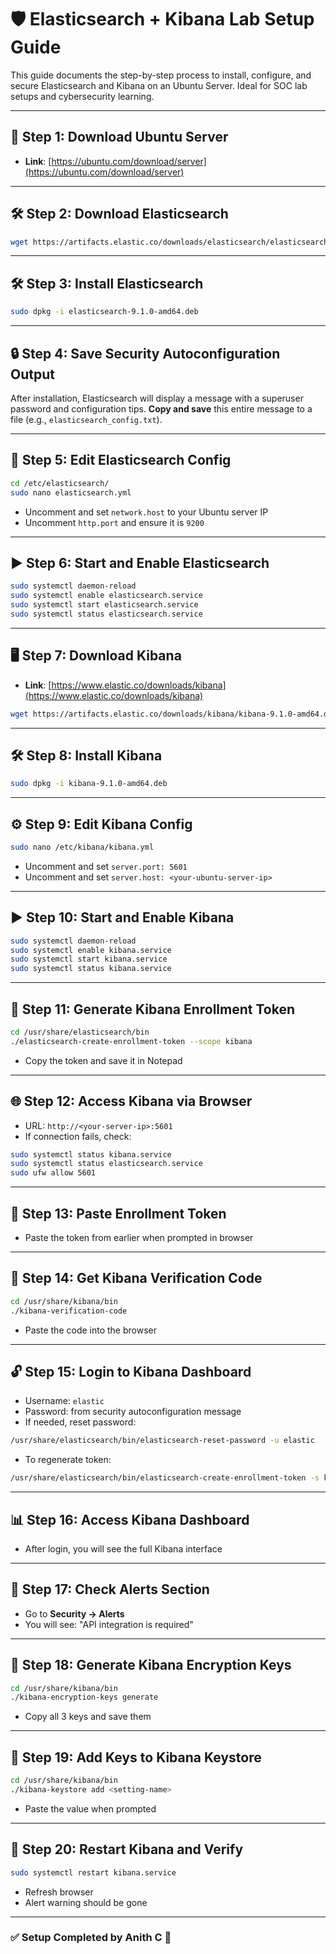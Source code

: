 # 🛡️ Elasticsearch + Kibana Lab Setup Guide

This guide documents the step-by-step process to install, configure, and secure Elasticsearch and Kibana on an Ubuntu Server. Ideal for SOC lab setups and cybersecurity learning.

---

## 🔧 Step 1: Download Ubuntu Server

- **Link**: [https://ubuntu.com/download/server](https://ubuntu.com/download/server)

---

## 🛠️ Step 2: Download Elasticsearch

```bash
wget https://artifacts.elastic.co/downloads/elasticsearch/elasticsearch-9.1.0-amd64.deb
```

---

## 🛠️ Step 3: Install Elasticsearch

```bash
sudo dpkg -i elasticsearch-9.1.0-amd64.deb
```

---

## 🔒 Step 4: Save Security Autoconfiguration Output

After installation, Elasticsearch will display a message with a superuser password and configuration tips. **Copy and save** this entire message to a file (e.g., `elasticsearch_config.txt`).

---

## 📝 Step 5: Edit Elasticsearch Config

```bash
cd /etc/elasticsearch/
sudo nano elasticsearch.yml
```

- Uncomment and set `network.host` to your Ubuntu server IP
- Uncomment `http.port` and ensure it is `9200`

---

## ▶️ Step 6: Start and Enable Elasticsearch

```bash
sudo systemctl daemon-reload
sudo systemctl enable elasticsearch.service
sudo systemctl start elasticsearch.service
sudo systemctl status elasticsearch.service
```

---

## 🖥️ Step 7: Download Kibana

- **Link**: [https://www.elastic.co/downloads/kibana](https://www.elastic.co/downloads/kibana)

```bash
wget https://artifacts.elastic.co/downloads/kibana/kibana-9.1.0-amd64.deb
```

---

## 🛠️ Step 8: Install Kibana

```bash
sudo dpkg -i kibana-9.1.0-amd64.deb
```

---

## ⚙️ Step 9: Edit Kibana Config

```bash
sudo nano /etc/kibana/kibana.yml
```

- Uncomment and set `server.port: 5601`
- Uncomment and set `server.host: <your-ubuntu-server-ip>`

---

## ▶️ Step 10: Start and Enable Kibana

```bash
sudo systemctl daemon-reload
sudo systemctl enable kibana.service
sudo systemctl start kibana.service
sudo systemctl status kibana.service
```

---

## 🔐 Step 11: Generate Kibana Enrollment Token

```bash
cd /usr/share/elasticsearch/bin
./elasticsearch-create-enrollment-token --scope kibana
```

- Copy the token and save it in Notepad

---

## 🌐 Step 12: Access Kibana via Browser

- URL: `http://<your-server-ip>:5601`
- If connection fails, check:

```bash
sudo systemctl status kibana.service
sudo systemctl status elasticsearch.service
sudo ufw allow 5601
```

---

## 🧾 Step 13: Paste Enrollment Token

- Paste the token from earlier when prompted in browser

---

## 🔑 Step 14: Get Kibana Verification Code

```bash
cd /usr/share/kibana/bin
./kibana-verification-code
```

- Paste the code into the browser

---

## 🔓 Step 15: Login to Kibana Dashboard

- Username: `elastic`
- Password: from security autoconfiguration message
- If needed, reset password:

```bash
/usr/share/elasticsearch/bin/elasticsearch-reset-password -u elastic
```

- To regenerate token:

```bash
/usr/share/elasticsearch/bin/elasticsearch-create-enrollment-token -s kibana
```

---

## 📊 Step 16: Access Kibana Dashboard

- After login, you will see the full Kibana interface

---

## 🚨 Step 17: Check Alerts Section

- Go to **Security → Alerts**
- You will see: "API integration is required"

---

## 🔐 Step 18: Generate Kibana Encryption Keys

```bash
cd /usr/share/kibana/bin
./kibana-encryption-keys generate
```

- Copy all 3 keys and save them

---

## 🔑 Step 19: Add Keys to Kibana Keystore

```bash
cd /usr/share/kibana/bin
./kibana-keystore add <setting-name>
```

- Paste the value when prompted

---

## 🔁 Step 20: Restart Kibana and Verify

```bash
sudo systemctl restart kibana.service
```

- Refresh browser
- Alert warning should be gone

---

### ✅ Setup Completed by **Anith C** 🎯

